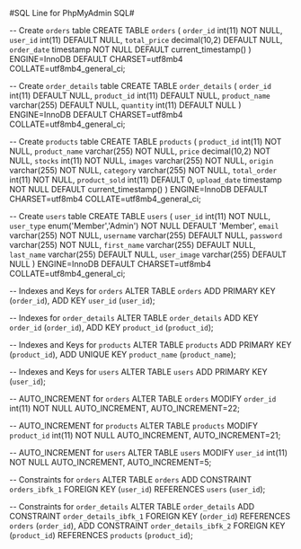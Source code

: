 #SQL Line for PhpMyAdmin SQL#

-- Create `orders` table
CREATE TABLE `orders` (
  `order_id` int(11) NOT NULL,
  `user_id` int(11) DEFAULT NULL,
  `total_price` decimal(10,2) DEFAULT NULL,
  `order_date` timestamp NOT NULL DEFAULT current_timestamp()
) ENGINE=InnoDB DEFAULT CHARSET=utf8mb4 COLLATE=utf8mb4_general_ci;

-- Create `order_details` table
CREATE TABLE `order_details` (
  `order_id` int(11) DEFAULT NULL,
  `product_id` int(11) DEFAULT NULL,
  `product_name` varchar(255) DEFAULT NULL,
  `quantity` int(11) DEFAULT NULL
) ENGINE=InnoDB DEFAULT CHARSET=utf8mb4 COLLATE=utf8mb4_general_ci;

-- Create `products` table
CREATE TABLE `products` (
  `product_id` int(11) NOT NULL,
  `product_name` varchar(255) NOT NULL,
  `price` decimal(10,2) NOT NULL,
  `stocks` int(11) NOT NULL,
  `images` varchar(255) NOT NULL,
  `origin` varchar(255) NOT NULL,
  `category` varchar(255) NOT NULL,
  `total_order` int(11) NOT NULL,
  `product_sold` int(11) DEFAULT 0,
  `upload_date` timestamp NOT NULL DEFAULT current_timestamp()
) ENGINE=InnoDB DEFAULT CHARSET=utf8mb4 COLLATE=utf8mb4_general_ci;

-- Create `users` table
CREATE TABLE `users` (
  `user_id` int(11) NOT NULL,
  `user_type` enum('Member','Admin') NOT NULL DEFAULT 'Member',
  `email` varchar(255) NOT NULL,
  `username` varchar(255) DEFAULT NULL,
  `password` varchar(255) NOT NULL,
  `first_name` varchar(255) DEFAULT NULL,
  `last_name` varchar(255) DEFAULT NULL,
  `user_image` varchar(255) DEFAULT NULL
) ENGINE=InnoDB DEFAULT CHARSET=utf8mb4 COLLATE=utf8mb4_general_ci;

-- Indexes and Keys for `orders`
ALTER TABLE `orders`
  ADD PRIMARY KEY (`order_id`),
  ADD KEY `user_id` (`user_id`);

-- Indexes for `order_details`
ALTER TABLE `order_details`
  ADD KEY `order_id` (`order_id`),
  ADD KEY `product_id` (`product_id`);

-- Indexes and Keys for `products`
ALTER TABLE `products`
  ADD PRIMARY KEY (`product_id`),
  ADD UNIQUE KEY `product_name` (`product_name`);

-- Indexes and Keys for `users`
ALTER TABLE `users`
  ADD PRIMARY KEY (`user_id`);

-- AUTO_INCREMENT for `orders`
ALTER TABLE `orders`
  MODIFY `order_id` int(11) NOT NULL AUTO_INCREMENT, AUTO_INCREMENT=22;

-- AUTO_INCREMENT for `products`
ALTER TABLE `products`
  MODIFY `product_id` int(11) NOT NULL AUTO_INCREMENT, AUTO_INCREMENT=21;

-- AUTO_INCREMENT for `users`
ALTER TABLE `users`
  MODIFY `user_id` int(11) NOT NULL AUTO_INCREMENT, AUTO_INCREMENT=5;

-- Constraints for `orders`
ALTER TABLE `orders`
  ADD CONSTRAINT `orders_ibfk_1` FOREIGN KEY (`user_id`) REFERENCES `users` (`user_id`);

-- Constraints for `order_details`
ALTER TABLE `order_details`
  ADD CONSTRAINT `order_details_ibfk_1` FOREIGN KEY (`order_id`) REFERENCES `orders` (`order_id`),
  ADD CONSTRAINT `order_details_ibfk_2` FOREIGN KEY (`product_id`) REFERENCES `products` (`product_id`);
